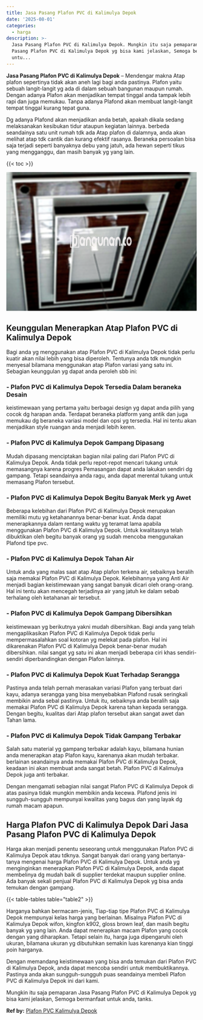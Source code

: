 ```yaml
---
title: Jasa Pasang Plafon PVC di Kalimulya Depok
date: '2025-08-01'
categories:
  - harga
description: >-
  Jasa Pasang Plafon PVC di Kalimulya Depok. Mungkin itu saja pemaparan Jasa
  Pasang Plafon PVC di Kalimulya Depok yg bisa kami jelaskan, Semoga bermanfaat
  untu...
---
```


**Jasa Pasang Plafon PVC di Kalimulya Depok** – Mendengar makna Atap plafon sepertinya tidak akan aneh lagi bagi anda pastinya. Plafon yaitu sebuah langit-langit yg ada di dalam sebuah bangunan maupun rumah. Dengan adanya Plafon akan menjadikan tempat tinggal anda tampak lebih rapi dan juga memukau. Tanpa adanya Plafond akan membuat langit-langit tempat tinggal kurang tepat guna.

Dg adanya Plafond akan menjadikan anda betah, apakah dikala sedang melaksanakan kesibukan tidur ataupun kegiatan lainnya. berbeda seandainya satu unit rumah tdk ada Atap plafon di dalamnya, anda akan melihat atap tdk cantik dan kurang efektif rasanya. Beraneka persoalan bisa saja terjadi seperti banyaknya debu yang jatuh, ada hewan seperti tikus yang mengganggu, dan masih banyak yg yang lain.

{{< toc >}}

![Jasa Pasang Plafon PVC di Kalimulya Depok](/images/flafond-pvc-murah10.png)

## Keunggulan Menerapkan Atap Plafon PVC di Kalimulya Depok

Bagi anda yg menggunakan atap Plafon PVC di Kalimulya Depok tidak perlu kuatir akan nilai lebih yang bisa diperoleh. Tentunya anda tdk mungkin menyesal bilamana menggunakan atap Plafon variasi yang satu ini. Sebagian keunggulan yg dapat anda peroleh sbb ini:

### \- Plafon PVC di Kalimulya Depok Tersedia Dalam beraneka Desain

keistimewaan yang pertama yaitu berbagai design yg dapat anda pilih yang cocok dg harapan anda. Terdapat beraneka platform yang antik dan juga memukau dg beraneka variasi model dan opsi yg tersedia. Hal ini tentu akan menjadikan style ruangan anda menjadi lebih keren.

### \- Plafon PVC di Kalimulya Depok Gampang Dipasang

Mudah dipasang menciptakan bagian nilai paling dari Plafon PVC di Kalimulya Depok. Anda tidak perlu repot-repot mencari tukang untuk memasangnya karena progres Pemasangan dapat anda lakukan sendiri dg gampang. Tetapi seandainya anda ragu, anda dapat merental tukang untuk memasang Plafon tersebut.

### \- Plafon PVC di Kalimulya Depok Begitu Banyak Merk yg Awet

Beberapa kelebihan dari Plafon PVC di Kalimulya Depok merupakan memiliki mutu yg ketahanannya benar-benar kuat. Anda dapat menerapkannya dalam rentang waktu yg teramat lama apabila menggunakan Plafon PVC di Kalimulya Depok. Untuk kwalitasnya telah dibuktikan oleh begitu banyak orang yg sudah mencoba menggunakan Plafond tipe pvc.

### \- Plafon PVC di Kalimulya Depok Tahan Air

Untuk anda yang malas saat atap Atap plafon terkena air, sebaiknya beralih saja memakai Plafon PVC di Kalimulya Depok. Kelebihannya yang Anti Air menjadi bagian keistimewaan yang sangat banyak dicari oleh orang-orang. Hal ini tentu akan mencegah terjadinya air yang jatuh ke dalam sebab terhalang oleh ketahanan air tersebut.

### \- Plafon PVC di Kalimulya Depok Gampang Dibersihkan

keistimewaan yg berikutnya yakni mudah dibersihkan. Bagi anda yang telah mengaplikasikan Plafon PVC di Kalimulya Depok tidak perlu mempermasalahkan soal kotoran yg melekat pada plafon. Hal ini dikarenakan Plafon PVC di Kalimulya Depok benar-benar mudah dibersihkan. nilai sangat yg satu ini akan menjadi beberapa ciri khas sendiri-sendiri diperbandingkan dengan Plafon lainnya.

### \- Plafon PVC di Kalimulya Depok Kuat Terhadap Serangga

Pastinya anda telah pernah merasakan variasi Plafon yang terbuat dari kayu, adanya serangga yang bisa menyebabkan Plafond rusak seringkali membikin anda sebal pastinya. Untuk itu, sebaiknya anda beralih saja memakai Plafon PVC di Kalimulya Depok karena tahan kepada serangga. Dengan begitu, kualitas dari Atap plafon tersebut akan sangat awet dan Tahan lama.

### \- Plafon PVC di Kalimulya Depok Tidak Gampang Terbakar

Salah satu material yg gampang terbakar adalah kayu, bilamana hunian anda menerapkan atap Plafon kayu, karenanya akan mudah terbakar. berlainan seandainya anda memakai Plafon PVC di Kalimulya Depok, keadaan ini akan membuat anda sangat betah. Plafon PVC di Kalimulya Depok juga anti terbakar.

Dengan mengamati sebagian nilai sangat Plafon PVC di Kalimulya Depok di atas pasinya tidak mungkin membikin anda kecewa. Plafond jenis ini sungguh-sungguh mempunyai kwalitas yang bagus dan yang layak dg rumah macam apapun.

## Harga Plafon PVC di Kalimulya Depok Dari Jasa Pasang Plafon PVC di Kalimulya Depok

Harga akan menjadi penentu seseorang untuk menggunakan Plafon PVC di Kalimulya Depok atau tdknya. Sangat banyak dari orang yang bertanya-tanya mengenai harga Plafon PVC di Kalimulya Depok. Untuk anda yg menginginkan menerapkan Plafon PVC di Kalimulya Depok, anda dapat membelinya dg mudah baik di supplier terdekat maupun supplier online. Ada banyak sekali penjual Plafon PVC di Kalimulya Depok yg bisa anda temukan dengan gampang.

{{< table-tables table="table2" >}}

Harganya bahkan bermacam-jenis, Tiap-tiap tipe Plafon PVC di Kalimulya Depok mempunyai kelas harga yang berlainan. Misalnya Plafon PVC di Kalimulya Depok wifon, kingfon k902, gloss brown leaf, dan masih begitu banyak yg yang lain. Anda dapat menerapkan macam Plafon yang cocok dengan yang diharapkan. Tetapi selain itu, harga juga dipengaruhi oleh ukuran, bilamana ukuran yg dibutuhkan semakin luas karenanya kian tinggi poin harganya.

Dengan memandang keistimewaan yang bisa anda temukan dari Plafon PVC di Kalimulya Depok, anda dapat mencoba sendiri untuk membuktikannya. Pastinya anda akan sungguh-sungguh puas seandainya membeli Plafon PVC di Kalimulya Depok ini dari kami.

Mungkin itu saja pemaparan Jasa Pasang Plafon PVC di Kalimulya Depok yg bisa kami jelaskan, Semoga bermanfaat untuk anda, tanks.

**Ref by:** [Plafon PVC Kalimulya Depok](https://id.wikipedia.org/wiki/Plafon)
